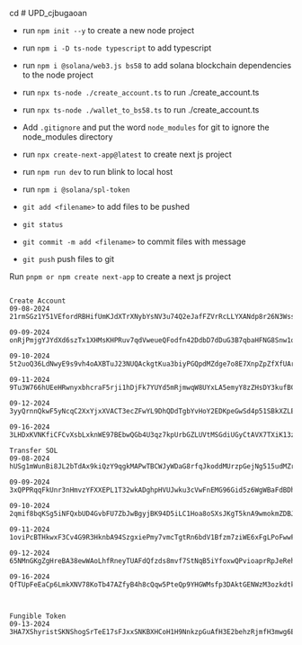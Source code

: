 cd # UPD_cjbugaoan

- run `npm init --y` to create a new node project
- run `npm i -D ts-node typescript` to add typescript
- run `npm i @solana/web3.js bs58` to add solana blockchain dependencies to the node project

- run `npx ts-node ./create_account.ts` to run ./create_account.ts
- run `npx ts-node ./wallet_to_bs58.ts` to run ./create_account.ts
- Add `.gitignore` and put the word `node_modules` for git to ignore the node_modules directory

- run `npx create-next-app@latest` to create next js project
- run `npm run dev` to run blink to local host

- run `npm i @solana/spl-token`

- `git add <filename>` to add files to be pushed
- `git status`
- `git commit -m add <filename>` to commit files with message
- `git push` push files to git



Run `pnpm or npm create next-app` to create a next js project

```

Create Account
09-08-2024     21rmSGz1Y51VEfordRBHifUmKJdXTrXNybYsNV3u74Q2eJafFZVrRcLLYXANdp8r26N3Wssh1RAJ7CT13stwD1LR

09-09-2024     onRjPmjgYJYdXd6szTx1XHMsKHPRuv7qdVweueQFodfn42DdbD7dDuG3B7qbaHFNG8Snw1qBJtwEL7tFnji7GE1

09-10-2024     5t2uoQ36LdNwyE9s9vh4oAXBTuJ23NUQAckgtKua3biyPGQpdMZdge7o8E7XnpZpZfXfUArqagfnMyxj4c8Y1ipH

09-11-2024     9Tu3W766hUEeHRwnyxbhcraF5rji1hDjFk7YUYd5mRjmwqW8UYxLA5emyY8zZHsDY3kufBCysAxAgLWmpWePSNX

09-12-2024     3yyQrnnQkwF5yNcqC2XxYjxXVACT3ecZFwYL9DhQDdTgbYvHoY2EDKpeGwSd4p51SBkXZLEQPkipL2jTM7Bed31F

09-16-2024     3LHDxKVNKfiCFCvXsbLxknWE97BEbwQGb4U3qz7kpUrbGZLUVtMSGdiUGyCtAVX7TXiK13zGUsGvCmmNyRZSxpFL

Transfer SOL
09-08-2024     hUSg1mWunBi8JL2bTdAx9kiQzY9qgkMAPwTBCWJyWDaG8rfqJkoddMUrzpGejNg515udMZr7j6bRhcrDEgtx3dk

09-09-2024     3xQPPRqqFkUnr3nHmvzYFXXEPL1T32wkADghpHVUJwku3cVwFnEMG96Gid5z6WgWBaFdBDhFxsyquVpGqQzFRNh4

09-10-2024     2qmif8bqKSg5iNFQxbUD4GvbFU7ZbJwBgyjBK94D5iLC1Hoa8oSXsJKgT5knA9wmokmZDBJaoBrK7QxJXT1PuGud

09-11-2024     1oviPcBTHkwxF3Cv4G9R3HknbA94SzgxiePmy7vmcTgtRn6bdV1Bfzm7ziWE6xFgLPoFwwFThXLHtmSe6BcVwbi

09-12-2024     65NMnGKgZgHreBA38ewWAoLhfRneyTUAFdQfzds8mvf7StNqB5iYfoxwQPvioaprRpJeRehc1TATEiFsHYFbj47Q

09-16-2024     QfTUpFeEaCp6LmkXNV78KoTb47AZfyB4h8cQqw5PteQp9YHGWMsfp3DAktGENWzM3ozkdtk8DZsLsCn1VomKy4e



Fungible Token
09-13-2024    3HA7XShyristSKNShogSrTeE17sFJxxSNKBXHCoH1H9NnkzpGuAfH3E2behzRjmfH3mwg6EqvCF1Nffr7z4wm7Sh



